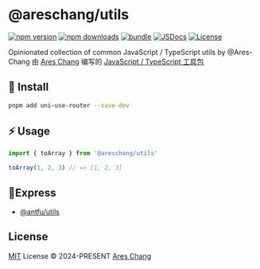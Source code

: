# @areschang/utils

[![npm version][npm-version-src]][npm-version-href]
[![npm downloads][npm-downloads-src]][npm-downloads-href]
[![bundle][bundle-src]][bundle-href]
[![JSDocs][jsdocs-src]][jsdocs-href]
[![License][license-src]][license-href]

Opinionated collection of common JavaScript / TypeScript utils by @Ares-Chang
由 [Ares Chang](https://github.com/Ares-Chang) 编写的 [JavaScript / TypeScript 工具包](https://github.com/Ares-Chang/utils)

## 🚀 Install

```sh
pnpm add uni-use-router --save-dev
```

## ⚡️ Usage

```ts
import { toArray } from '@areschang/utils'

toArray(1, 2, 3) // => [1, 2, 3]
```

## 💖Express

- [@antfu/utils](https://github.com/antfu/utils)

## License

[MIT](./LICENSE) License © 2024-PRESENT [Ares Chang](https://github.com/Ares-Chang)

<!-- Badges -->

[npm-version-src]: https://img.shields.io/npm/v/@areschang/utils?style=flat&colorA=080f12&colorB=1fa669
[npm-version-href]: https://npmjs.com/package/@areschang/utils
[npm-downloads-src]: https://img.shields.io/npm/dm/@areschang/utils?style=flat&colorA=080f12&colorB=1fa669
[npm-downloads-href]: https://npmjs.com/package/@areschang/utils
[bundle-src]: https://img.shields.io/bundlephobia/minzip/@areschang/utils?style=flat&colorA=080f12&colorB=1fa669&label=minzip
[bundle-href]: https://bundlephobia.com/result?p=@areschang/utils
[license-src]: https://img.shields.io/github/license/Ares-Chang/utils.svg?style=flat&colorA=080f12&colorB=1fa669
[license-href]: https://github.com/Ares-Chang/utils/blob/Ares-Chang/LICENSE
[jsdocs-src]: https://img.shields.io/badge/jsdocs-reference-080f12?style=flat&colorA=080f12&colorB=1fa669
[jsdocs-href]: https://www.jsdocs.io/package/@areschang/utils
